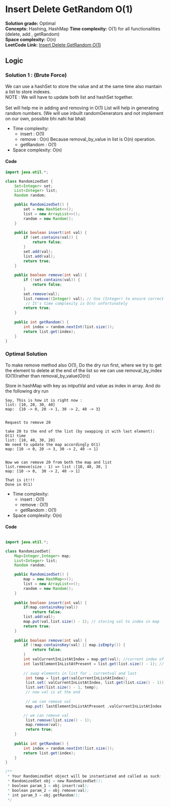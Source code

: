 #  Insert Delete GetRandom O(1)

**Solution grade:** Optimal  
**Concepts:** Hashing, HashMap
**Time complexity:** O(1) for all functionalities (delete, add , getRandom)  
**Space complexity:** O(n)  
**LeetCode Link:** [Insert Delete GetRandom O(1)](https://leetcode.com/problems/insert-delete-getrandom-o1)


## Logic

###  Solution 1 : (Brute Force)
We can use a hashSet to store the value and at the same time also mantain a list to store indexes. <br>
NOTE : We will have to update both list and hashSet together.<br><br>
Set will help me in adding and removing in O(1)
List will help in generating random numbers. (We will use inbuilt randomGenerators and not implement on our own, possible bhi nahi hai bhai)

- Time complexity:
  - insert : O(1)
  - remove : O(n)  Because removal_by_value in list is O(n) operation.
  - getRandom : O(1)
- Space complexity: O(n)

#### Code
```java
import java.util.*;

class RandomizedSet {
    Set<Integer> set;
    List<Integer> list;
    Random random;

    public RandomizedSet() {
        set = new HashSet<>();
        list = new ArrayList<>();
        random = new Random();
    }
    
    public boolean insert(int val) {
        if (set.contains(val)) {
            return false;
        }
        set.add(val);
        list.add(val);
        return true;
    }
    
    public boolean remove(int val) {
        if (!set.contains(val)) {
            return false;
        }
        set.remove(val);
        list.remove((Integer) val); // Use (Integer) to ensure correct removal
         // It's time complexity is O(n) unfortunately
        return true;
    }
    
    public int getRandom() {
        int index = random.nextInt(list.size());
        return list.get(index);
    }
}
```

### Optimal Solution 

To make remove method also O(1), Do the dry run first, where we try to get the element to delete at the end of the list so we can use removal_by_index (O(1))rather than removal_by_value(O(n))

Store in hashMap with key as intputVal and value as index in array. And do the following dry run


```
Say, This is how it is right now :
list: [10, 20, 30, 40]
map:  {10 -> 0, 20 -> 1, 30 -> 2, 40 -> 3}


Request to remove 20

take 20 to the end of the list (by swapping it with last element): O(1) time
list: [10, 40, 30, 20]
We need to update the map accordingly O(1)
map: [10 -> 0, 20 -> 3, 30 -> 2, 40 -> 1]


Now we can remove 20 from both the map and list
list.remove(size - 1) => list :[10, 40, 30, ]
map: [10 -> 0,  30 -> 2, 40 -> 1]

That is it!!!
Done in O(1)

```
- Time complexity:
  - insert : O(1)
  - remove : O(1)
  - getRandom : O(1)
- Space complexity: O(n)

####  Code

```java

import java.util.*;

class RandomizedSet{
    Map<Integer,Integer> map;
    List<Integer> list;
    Random random;

    public RandomizedSet() {
        map = new HashMap<>();
        list = new ArrayList<>();
        random = new Random();
    }
    
    public boolean insert(int val) {
        if(map.containsKey(val))
            return false;
        list.add(val);
        map.put(val,list.size() - 1); // storing val to index in map
        return true;
    }
    
    public boolean remove(int val) {
        if (!map.containsKey(val) || map.isEmpty()) {
            return false;
        }
        int valCurrentInListAtIndex = map.get(val); //current index of val
        int lastElementInListAtPresent = list.get(list.size() - 1); // last element in list at the moment
        
        // swap elements in list for , currentval and last
         int temp = list.get(valCurrentInListAtIndex);
         list.set( valCurrentInListAtIndex, list.get(list.size() - 1));
         list.set(list.size() - 1, temp);
         // now val is at the end 
        
         // we can remove val
         map.put( lastElementInListAtPresent ,valCurrentInListAtIndex );

        // we can remove val
         list.remove(list.size() - 1);
         map.remove(val);
         return true;
    }
    
    public int getRandom() {
        int index = random.nextInt(list.size());
        return list.get(index);
    }
}

/**
 * Your RandomizedSet object will be instantiated and called as such:
 * RandomizedSet obj = new RandomizedSet();
 * boolean param_1 = obj.insert(val);
 * boolean param_2 = obj.remove(val);
 * int param_3 = obj.getRandom();
 */
```
